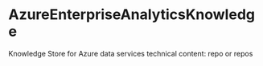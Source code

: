 # AzureEnterpriseAnalyticsKnowledge
Knowledge Store for Azure data services technical content: repo or repos
